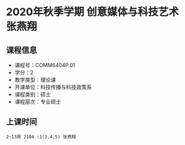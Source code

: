 # 2020年秋季学期 创意媒体与科技艺术 张燕翔






## 课程信息

- 课程号：COMM6404P.01
- 学分：2
- 教学类型：理论课
- 开课单位：科技传播与科技政策系
- 课程类别：硕士
- 课程层次：专业硕士

## 上课时间

```
2~13周 2104 :1(3,4,5) 张燕翔
```

